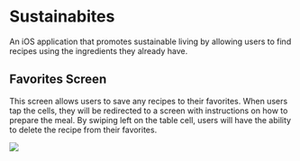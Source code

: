 # Sustainabites
An iOS application that promotes sustainable living by allowing users to find recipes using the ingredients they already have. 

## Favorites Screen 
This screen allows users to save any recipes to their favorites. When users tap the cells, they will be redirected to a screen with instructions on how to prepare the meal. By swiping left on the table cell, users will have the ability to delete the recipe from their favorites. 

<img src="https://user-images.githubusercontent.com/40873892/104825095-ad551280-5825-11eb-9027-9cb963206cf4.png">
